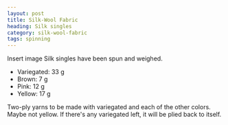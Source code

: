 ```yaml
---
layout: post
title: Silk-Wool Fabric
heading: Silk singles
category: silk-wool-fabric
tags: spinning
---
```


Insert image
Silk singles have been spun and weighed.

- Variegated: 33 g
- Brown: 7 g
- Pink: 12 g
- Yellow: 17 g

Two-ply yarns to be made with variegated and each of the other colors. Maybe not yellow. If there's any variegated left, it will be plied back to itself.